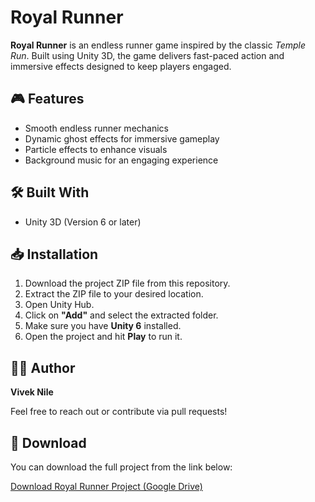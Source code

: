 # Royal Runner

**Royal Runner** is an endless runner game inspired by the classic *Temple Run*. Built using Unity 3D, the game delivers fast-paced action and immersive effects designed to keep players engaged.

## 🎮 Features

- Smooth endless runner mechanics  
- Dynamic ghost effects for immersive gameplay  
- Particle effects to enhance visuals  
- Background music for an engaging experience  

## 🛠️ Built With

- Unity 3D (Version 6 or later)

## 📥 Installation

1. Download the project ZIP file from this repository.
2. Extract the ZIP file to your desired location.
3. Open Unity Hub.
4. Click on **"Add"** and select the extracted folder.
5. Make sure you have **Unity 6** installed.
6. Open the project and hit **Play** to run it.

## 👨‍💻 Author

**Vivek Nile**

Feel free to reach out or contribute via pull requests!

## 🔗 Download

You can download the full project from the link below:

[Download Royal Runner Project (Google Drive)](https://drive.google.com/your-link-here)

